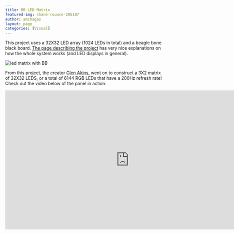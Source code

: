 ```yaml
---
title: BB LED Matrix
featured-img: shane-rounce-205187
author: amchagas
layout: page
categories: [Visual]
---
```



This project uses a 32X32 LED array (1024 LEDs in total) and a beagle bone black board. [The page describing the project](https://bikerglen.com/projects/lighting/led-panel-1up/) has very nice explanations on how the whole system works (and LED displays in general).


![led matrix with BB](https://bikerglen.com/projects/lighting/led-panel-1up/led-panel-1up-files/rgb-led-panel-introduction.jpg "beaglebone driven led matrix")



From this project, the creator [Glen Akins](https://twitter.com/bikerglen), went on to construct a 3X2 matrix of 32X32 LEDS, or a total of 6144 RGB LEDs that have a 200Hz refresh rate! Check out the video below of the panel in action:

<iframe width="790" height="444" src="https://www.youtube.com/embed/LBeVMGOgWvY" frameborder="0" allow="accelerometer; autoplay; encrypted-media; gyroscope; picture-in-picture" allowfullscreen></iframe>
